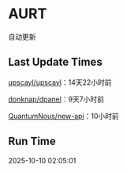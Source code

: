 # AURT

自动更新


## Last Update Times

[upscayl/upscayl](https://github.com/upscayl/upscayl)：14天22小时前

[donknap/dpanel](https://github.com/donknap/dpanel)：9天7小时前

[QuantumNous/new-api](https://github.com/QuantumNous/new-api)：10小时前


## Run Time
2025-10-10 02:05:01
